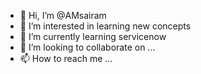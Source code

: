 - 👋 Hi, I’m @AMsairam
- 👀 I’m interested in learning new concepts
- 🌱 I’m currently learning servicenow
- 💞️ I’m looking to collaborate on ...
- 📫 How to reach me ...

<!---
AMsairam/AMsairam is a ✨ special ✨ repository because its `README.md` (this file) appears on your GitHub profile.
You can click the Preview link to take a look at your changes.
--->
